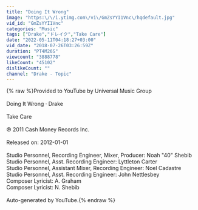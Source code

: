 ```yaml
---
title: "Doing It Wrong"
image: "https:\/\/i.ytimg.com\/vi\/GmZsYYI1Vnc\/hqdefault.jpg"
vid_id: "GmZsYYI1Vnc"
categories: "Music"
tags: ["Drake","ドレイク","Take Care"]
date: "2022-05-11T04:18:27+03:00"
vid_date: "2018-07-26T03:26:59Z"
duration: "PT4M26S"
viewcount: "3888778"
likeCount: "45102"
dislikeCount: ""
channel: "Drake - Topic"
---
```

{% raw %}Provided to YouTube by Universal Music Group<br /><br />Doing It Wrong · Drake<br /><br />Take Care<br /><br />℗ 2011 Cash Money Records Inc.<br /><br />Released on: 2012-01-01<br /><br />Studio  Personnel, Recording  Engineer, Mixer, Producer: Noah &quot;40&quot; Shebib<br />Studio  Personnel, Asst.  Recording  Engineer: Lyttleton Carter<br />Studio  Personnel, Assistant  Mixer, Recording  Engineer: Noel Cadastre<br />Studio  Personnel, Asst.  Recording  Engineer: John Nettlesbey<br />Composer  Lyricist: A. Graham<br />Composer  Lyricist: N. Shebib<br /><br />Auto-generated by YouTube.{% endraw %}
